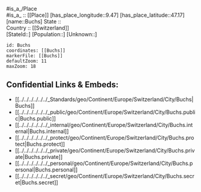 ﻿---
location: [47.17,9.47] 
mapzoom: [7,12] 
mapmarker: city 
type: City
tags:
- geo/City


SpocWebEntityId: 29397
isDeleted: false
confidential: public

---
#is_a_/Place  
#is_a_ :: [[Place]] 
[has_place_longitude::9.47] 
[has_place_latitude::47.17] 
[name::Buchs] 
State ::  
Country :: [[Switzerland]]  
[StateId::] 
[Population::] 
[Unknown::] 


```leaflet
id: Buchs
coordinates: [[Buchs]] 
markerFile: [[Buchs]] 
defaultZoom: 11 
maxZoom: 18
```


## Confidential Links & Embeds: 
- [[../../../../../../_Standards/geo/Continent/Europe/Switzerland/City/Buchs|Buchs]] 
- [[../../../../../../_public/geo/Continent/Europe/Switzerland/City/Buchs.public|Buchs.public]] 
- [[../../../../../../_internal/geo/Continent/Europe/Switzerland/City/Buchs.internal|Buchs.internal]] 
- [[../../../../../../_protect/geo/Continent/Europe/Switzerland/City/Buchs.protect|Buchs.protect]] 
- [[../../../../../../_private/geo/Continent/Europe/Switzerland/City/Buchs.private|Buchs.private]] 
- [[../../../../../../_personal/geo/Continent/Europe/Switzerland/City/Buchs.personal|Buchs.personal]] 
- [[../../../../../../_secret/geo/Continent/Europe/Switzerland/City/Buchs.secret|Buchs.secret]] 
